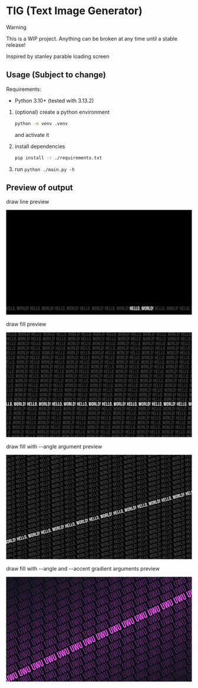 # TIG (Text Image Generator)

> [!WARNING]
> This is a WIP project. Anything can be broken at any time until a stable release!

Inspired by stanley parable loading screen

## Usage (Subject to change)

Requirements:

- Python 3.10+ (tested with 3.13.2)

1. (optional) create a python environment

    ```sh
    python -m venv .venv
    ```

    and activate it

2. install dependencies

    ```sh
    pip install -r ./requirements.txt
    ```

3. run `python ./main.py -h`

## Preview of output

draw line preview

![draw line preview](./docs/preview-line.png)

draw fill preview

![draw fill preview](./docs/preview-lines.png)

draw fill with --angle argument preview

![draw fill with --angle argument preview](./docs/preview-angle-lines.png)

draw fill with --angle and --accent gradient arguments preview

![draw fill with --angle and --accent gradient argument preview](./docs/preview-angle-gradient.png)
